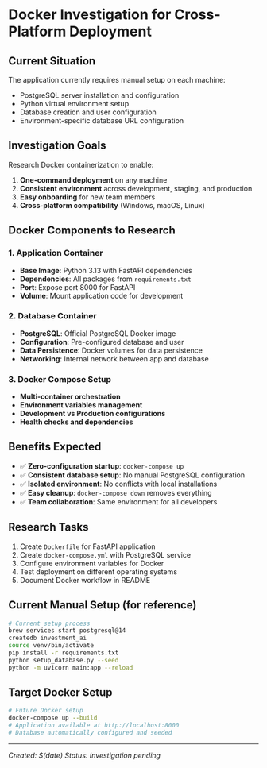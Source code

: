 # Docker Investigation for Cross-Platform Deployment

## Current Situation
The application currently requires manual setup on each machine:
- PostgreSQL server installation and configuration
- Python virtual environment setup
- Database creation and user configuration
- Environment-specific database URL configuration

## Investigation Goals
Research Docker containerization to enable:
1. **One-command deployment** on any machine
2. **Consistent environment** across development, staging, and production
3. **Easy onboarding** for new team members
4. **Cross-platform compatibility** (Windows, macOS, Linux)

## Docker Components to Research

### 1. Application Container
- **Base Image**: Python 3.13 with FastAPI dependencies
- **Dependencies**: All packages from `requirements.txt`
- **Port**: Expose port 8000 for FastAPI
- **Volume**: Mount application code for development

### 2. Database Container
- **PostgreSQL**: Official PostgreSQL Docker image
- **Configuration**: Pre-configured database and user
- **Data Persistence**: Docker volumes for data persistence
- **Networking**: Internal network between app and database

### 3. Docker Compose Setup
- **Multi-container orchestration**
- **Environment variables management**
- **Development vs Production configurations**
- **Health checks and dependencies**

## Benefits Expected
- ✅ **Zero-configuration startup**: `docker-compose up`
- ✅ **Consistent database setup**: No manual PostgreSQL configuration
- ✅ **Isolated environment**: No conflicts with local installations
- ✅ **Easy cleanup**: `docker-compose down` removes everything
- ✅ **Team collaboration**: Same environment for all developers

## Research Tasks
1. Create `Dockerfile` for FastAPI application
2. Create `docker-compose.yml` with PostgreSQL service
3. Configure environment variables for Docker
4. Test deployment on different operating systems
5. Document Docker workflow in README

## Current Manual Setup (for reference)
```bash
# Current setup process
brew services start postgresql@14
createdb investment_ai
source venv/bin/activate
pip install -r requirements.txt
python setup_database.py --seed
python -m uvicorn main:app --reload
```

## Target Docker Setup
```bash
# Future Docker setup
docker-compose up --build
# Application available at http://localhost:8000
# Database automatically configured and seeded
```

---
*Created: $(date)*
*Status: Investigation pending*
